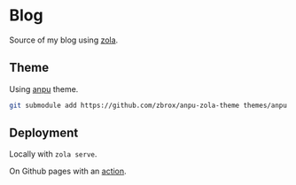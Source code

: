 # Blog

Source of my blog using [zola](https://www.getzola.org/).

## Theme

Using [anpu](https://github.com/zbrox/anpu-zola-theme) theme.

```bash
git submodule add https://github.com/zbrox/anpu-zola-theme themes/anpu
```

## Deployment

Locally with `zola serve`.

On Github pages with an [action](https://www.getzola.org/documentation/deployment/github-pages/).

